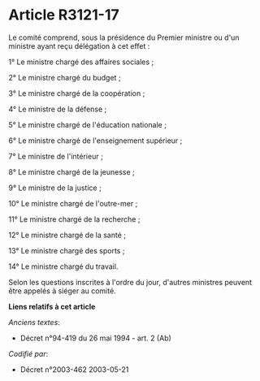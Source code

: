 # Article R3121-17

Le comité comprend, sous la présidence du Premier ministre ou d'un ministre ayant reçu délégation à cet effet :

1° Le ministre chargé des affaires sociales ;

2° Le ministre chargé du budget ;

3° Le ministre chargé de la coopération ;

4° Le ministre de la défense ;

5° Le ministre chargé de l'éducation nationale ;

6° Le ministre chargé de l'enseignement supérieur ;

7° Le ministre de l'intérieur ;

8° Le ministre chargé de la jeunesse ;

9° Le ministre de la justice ;

10° Le ministre chargé de l'outre-mer ;

11° Le ministre chargé de la recherche ;

12° Le ministre chargé de la santé ;

13° Le ministre chargé des sports ;

14° Le ministre chargé du travail.

Selon les questions inscrites à l'ordre du jour, d'autres ministres peuvent être appelés à siéger au comité.

**Liens relatifs à cet article**

_Anciens textes_:

  - Décret n°94-419 du 26 mai 1994 - art. 2 (Ab)

_Codifié par_:

  - Décret n°2003-462 2003-05-21

